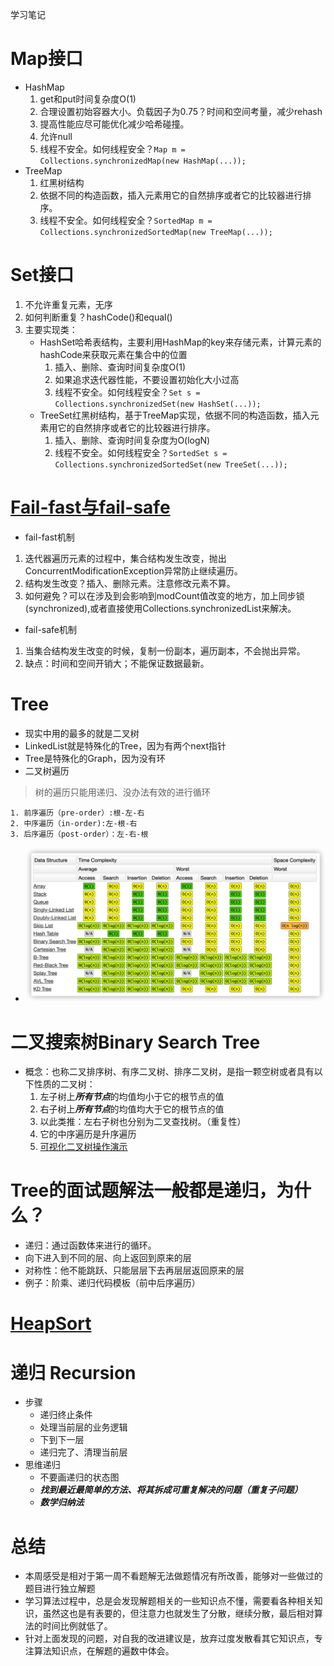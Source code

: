 学习笔记

# Map接口
* HashMap
	1. get和put时间复杂度O(1)
	2. 合理设置初始容器大小。负载因子为0.75？时间和空间考量，减少rehash
	3. 提高性能应尽可能优化减少哈希碰撞。
	4. 允许null
	5. 线程不安全。如何线程安全？`Map m = Collections.synchronizedMap(new HashMap(...));`
* TreeMap
	1. 红黑树结构
	2. 依据不同的构造函数，插入元素用它的自然排序或者它的比较器进行排序。
	3. 线程不安全。如何线程安全？`SortedMap m = Collections.synchronizedSortedMap(new TreeMap(...));`
# Set接口
1. 不允许重复元素，无序
2. 如何判断重复？hashCode()和equal()
3. 主要实现类：
	* HashSet哈希表结构，主要利用HashMap的key来存储元素，计算元素的hashCode来获取元素在集合中的位置
		1. 插入、删除、查询时间复杂度O(1)
		2. 如果追求迭代器性能，不要设置初始化大小过高
		3. 线程不安全。如何线程安全？`Set s = Collections.synchronizedSet(new HashSet(...));`
	* TreeSet红黑树结构，基于TreeMap实现，依据不同的构造函数，插入元素用它的自然排序或者它的比较器进行排序。
		1. 插入、删除、查询时间复杂度为O(logN)
		2. 线程不安全。如何线程安全？`SortedSet s = Collections.synchronizedSortedSet(new TreeSet(...));`

# [Fail-fast与fail-safe](https://www.jianshu.com/p/b41a886e0257)
* fail-fast机制
1. 迭代器遍历元素的过程中，集合结构发生改变，抛出ConcurrentModificationException异常防止继续遍历。
2. 结构发生改变？插入、删除元素。注意修改元素不算。
3. 如何避免？可以在涉及到会影响到modCount值改变的地方，加上同步锁(synchronized),或者直接使用Collections.synchronizedList来解决。
* fail-safe机制
1. 当集合结构发生改变的时候，复制一份副本，遍历副本，不会抛出异常。
2. 缺点：时间和空间开销大；不能保证数据最新。

# Tree
* 现实中用的最多的就是二叉树
* LinkedList就是特殊化的Tree，因为有两个next指针
* Tree是特殊化的Graph，因为没有环
* 二叉树遍历
> 树的遍历只能用递归、没办法有效的进行循环
> 
	1. 前序遍历（pre-order）:根-左-右
	2. 中序遍历（in-order):左-根-右
	3. 后序遍历（post-order）：左-右-根
* ![alt 复杂度分析](常见数据结构操作.png)
# 二叉搜索树Binary Search Tree
* 概念：也称二叉排序树、有序二叉树、排序二叉树，是指一颗空树或者具有以下性质的二叉树：
	1. 左子树上***所有节点***的均值均小于它的根节点的值
	2. 右子树上***所有节点***的均值均大于它的根节点的值
	3. 以此类推：左右子树也分别为二叉查找树。（重复性）
	4. 它的中序遍历是升序遍历
	5. [可视化二叉树操作演示](https://visualgo.net/zh/bst)
# Tree的面试题解法一般都是递归，为什么？
* 递归：通过函数体来进行的循环。
* 向下进入到不同的层、向上返回到原来的层
* 对称性：他不能跳跃、只能层层下去再层层返回原来的层
* 例子：阶乘、递归代码模板（前中后序遍历）
# [HeapSort](https://www.geeksforgeeks.org/heap-sort/)
# 递归 Recursion
* 步骤
	* 递归终止条件
	* 处理当前层的业务逻辑
	* 下到下一层
	* 递归完了、清理当前层
* 思维递归
	* 不要画递归的状态图
	* ***找到最近最简单的方法、将其拆成可重复解决的问题（重复子问题）***
	* ***数学归纳法***
	
# 总结
* 本周感受是相对于第一周不看题解无法做题情况有所改善，能够对一些做过的题目进行独立解题
* 学习算法过程中，总是会发现解题相关的一些知识点不懂，需要看各种相关知识，虽然这也是有表要的，但注意力也就发生了分散，继续分散，最后相对算法的时间比例就低了。
* 针对上面发现的问题，对自我的改进建议是，放弃过度发散看其它知识点，专注算法知识点，在解题的遍数中体会。
	